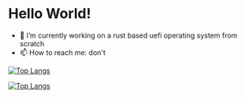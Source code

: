 # Hello World!

- 🔭 I’m currently working on a rust based uefi operating system  from scratch
- 📫 How to reach me: don't

[![Top Langs](https://github-readme-stats.vercel.app/api/top-langs/?username=IdoMessenberg&layout=compact&theme=dark#gh-dark-mode-only)](https://github.com/anuraghazra/github-readme-stats#gh-dark-mode-only)

[![Top Langs](https://github-readme-stats.vercel.app/api/top-langs/?username=IdoMessenberg&layout=compact&theme=light#gh-light-mode-only)](https://github.com/anuraghazra/github-readme-stats#gh-light-mode-only)
